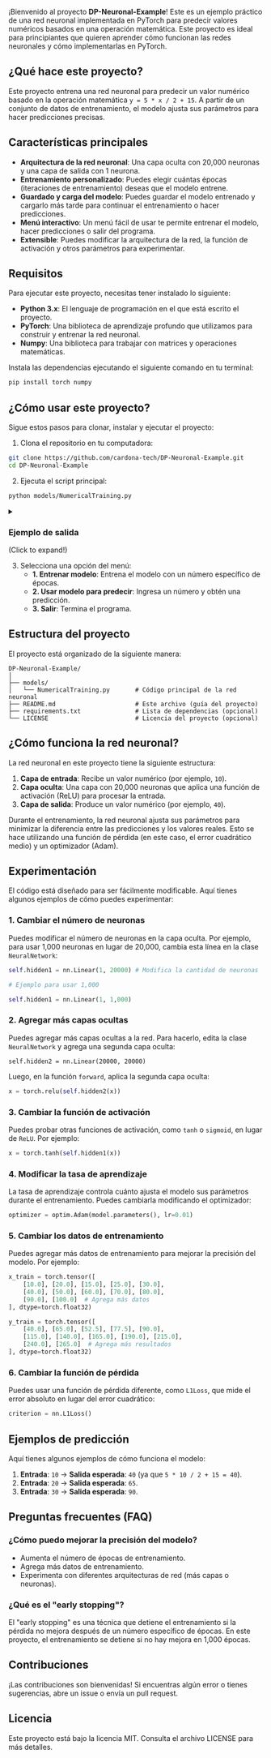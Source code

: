 

¡Bienvenido al proyecto **DP-Neuronal-Example**! Este es un ejemplo práctico de una red neuronal implementada en PyTorch para predecir valores numéricos basados en una operación matemática. Este proyecto es ideal para principiantes que quieren aprender cómo funcionan las redes neuronales y cómo implementarlas en PyTorch.

## ¿Qué hace este proyecto?

Este proyecto entrena una red neuronal para predecir un valor numérico basado en la operación matemática `y = 5 * x / 2 + 15`. A partir de un conjunto de datos de entrenamiento, el modelo ajusta sus parámetros para hacer predicciones precisas.

## Características principales

- **Arquitectura de la red neuronal**: Una capa oculta con 20,000 neuronas y una capa de salida con 1 neurona.
- **Entrenamiento personalizado**: Puedes elegir cuántas épocas (iteraciones de entrenamiento) deseas que el modelo entrene.
- **Guardado y carga del modelo**: Puedes guardar el modelo entrenado y cargarlo más tarde para continuar el entrenamiento o hacer predicciones.
- **Menú interactivo**: Un menú fácil de usar te permite entrenar el modelo, hacer predicciones o salir del programa.
- **Extensible**: Puedes modificar la arquitectura de la red, la función de activación y otros parámetros para experimentar.

## Requisitos

Para ejecutar este proyecto, necesitas tener instalado lo siguiente:

- **Python 3.x**: El lenguaje de programación en el que está escrito el proyecto.
- **PyTorch**: Una biblioteca de aprendizaje profundo que utilizamos para construir y entrenar la red neuronal.
- **Numpy**: Una biblioteca para trabajar con matrices y operaciones matemáticas.

Instala las dependencias ejecutando el siguiente comando en tu terminal:

```bash
pip install torch numpy
```
## ¿Cómo usar este proyecto?

Sigue estos pasos para clonar, instalar y ejecutar el proyecto:

1. Clona el repositorio en tu computadora:

```bash
git clone https://github.com/cardona-tech/DP-Neuronal-Example.git
cd DP-Neuronal-Example
```

2. Ejecuta el script principal:

```bash
python models/NumericalTraining.py
```
<details>
<summary> 
  <h3><b>Ejemplo de salida</b></h3> (Click to expand!)
</summary>
--- Menu ---
1. Train model
2. Use model to predict
3. Exit
Select an option:  1
⏳ Training model...
Epoch 0, Loss: 17885.968750, LR: [0.001]
Epoch 500, Loss: 0.001740, LR: [0.001]
Epoch 1000, Loss: 0.001322, LR: [0.0005]
Epoch 1500, Loss: 0.001097, LR: [0.0005]
Epoch 2000, Loss: 0.000862, LR: [0.00025]
Epoch 2500, Loss: 0.000738, LR: [0.00025]
Epoch 3000, Loss: 0.000611, LR: [0.000125]
Epoch 3500, Loss: 0.000543, LR: [0.000125]
Epoch 4000, Loss: 0.000467, LR: [6.25e-05]
Epoch 4500, Loss: 0.000425, LR: [6.25e-05]
Epoch 5000, Loss: 0.000377, LR: [3.125e-05]
Epoch 5500, Loss: 0.000350, LR: [3.125e-05]
Epoch 6000, Loss: 0.000318, LR: [1.5625e-05]
Epoch 6500, Loss: 0.000300, LR: [1.5625e-05]
Epoch 7000, Loss: 0.000278, LR: [7.8125e-06]
Epoch 7500, Loss: 0.000265, LR: [7.8125e-06]
Epoch 8000, Loss: 0.000250, LR: [3.90625e-06]
Epoch 8500, Loss: 0.000240, LR: [3.90625e-06]
Epoch 9000, Loss: 0.000229, LR: [1.953125e-06]
Epoch 9500, Loss: 0.000221, LR: [1.953125e-06]
✅ Model saved successfully.

--- Menu ---
1. Train model
2. Use model to predict
3. Exit
Select an option:  2
Enter a number:  10
Model prediction: 39.96
</details>

3. Selecciona una opción del menú:
   - **1. Entrenar modelo**: Entrena el modelo con un número específico de épocas.
   - **2. Usar modelo para predecir**: Ingresa un número y obtén una predicción.
   - **3. Salir**: Termina el programa.

## Estructura del proyecto

El proyecto está organizado de la siguiente manera:

```
DP-Neuronal-Example/
│
├── models/
│   └── NumericalTraining.py       # Código principal de la red neuronal
├── README.md                      # Este archivo (guía del proyecto)
├── requirements.txt               # Lista de dependencias (opcional)
└── LICENSE                        # Licencia del proyecto (opcional)
```
## ¿Cómo funciona la red neuronal?

La red neuronal en este proyecto tiene la siguiente estructura:

1. **Capa de entrada**: Recibe un valor numérico (por ejemplo, `10`).
2. **Capa oculta**: Una capa con 20,000 neuronas que aplica una función de activación (ReLU) para procesar la entrada.
3. **Capa de salida**: Produce un valor numérico (por ejemplo, `40`).

Durante el entrenamiento, la red neuronal ajusta sus parámetros para minimizar la diferencia entre las predicciones y los valores reales. Esto se hace utilizando una función de pérdida (en este caso, el error cuadrático medio) y un optimizador (Adam).

## Experimentación

El código está diseñado para ser fácilmente modificable. Aquí tienes algunos ejemplos de cómo puedes experimentar:

### 1. Cambiar el número de neuronas
Puedes modificar el número de neuronas en la capa oculta. Por ejemplo, para usar 1,000 neuronas en lugar de 20,000, cambia esta línea en la clase `NeuralNetwork`:

```python 
self.hidden1 = nn.Linear(1, 20000) # Modifica la cantidad de neuronas 

# Ejemplo para usar 1,000

self.hidden1 = nn.Linear(1, 1,000)
```

### 2. Agregar más capas ocultas
Puedes agregar más capas ocultas a la red. Para hacerlo, edita la clase `NeuralNetwork` y agrega una segunda capa oculta:

```pythoon
self.hidden2 = nn.Linear(20000, 20000)
```

Luego, en la función `forward`, aplica la segunda capa oculta:

```python
x = torch.relu(self.hidden2(x))
```

### 3. Cambiar la función de activación
Puedes probar otras funciones de activación, como `tanh` o `sigmoid`, en lugar de `ReLU`. Por ejemplo:

```python
x = torch.tanh(self.hidden1(x))
```
### 4. Modificar la tasa de aprendizaje
La tasa de aprendizaje controla cuánto ajusta el modelo sus parámetros durante el entrenamiento. Puedes cambiarla modificando el optimizador:

```python
optimizer = optim.Adam(model.parameters(), lr=0.01)
```

### 5. Cambiar los datos de entrenamiento
Puedes agregar más datos de entrenamiento para mejorar la precisión del modelo. Por ejemplo:

```python
x_train = torch.tensor([
    [10.0], [20.0], [15.0], [25.0], [30.0],
    [40.0], [50.0], [60.0], [70.0], [80.0],
    [90.0], [100.0]  # Agrega más datos
], dtype=torch.float32)

y_train = torch.tensor([
    [40.0], [65.0], [52.5], [77.5], [90.0],
    [115.0], [140.0], [165.0], [190.0], [215.0],
    [240.0], [265.0]  # Agrega más resultados
], dtype=torch.float32)
```

### 6. Cambiar la función de pérdida
Puedes usar una función de pérdida diferente, como `L1Loss`, que mide el error absoluto en lugar del error cuadrático:

```python
criterion = nn.L1Loss()
```

## Ejemplos de predicción

Aquí tienes algunos ejemplos de cómo funciona el modelo:

1. **Entrada**: `10` → **Salida esperada**: `40` (ya que `5 * 10 / 2 + 15 = 40`).
2. **Entrada**: `20` → **Salida esperada**: `65`.
3. **Entrada**: `30` → **Salida esperada**: `90`.

## Preguntas frecuentes (FAQ)

### ¿Cómo puedo mejorar la precisión del modelo?
- Aumenta el número de épocas de entrenamiento.
- Agrega más datos de entrenamiento.
- Experimenta con diferentes arquitecturas de red (más capas o neuronas).

### ¿Qué es el "early stopping"?
El "early stopping" es una técnica que detiene el entrenamiento si la pérdida no mejora después de un número específico de épocas. En este proyecto, el entrenamiento se detiene si no hay mejora en 1,000 épocas.

## Contribuciones

¡Las contribuciones son bienvenidas! Si encuentras algún error o tienes sugerencias, abre un issue o envía un pull request.

## Licencia

Este proyecto está bajo la licencia MIT. Consulta el archivo LICENSE para más detalles.
